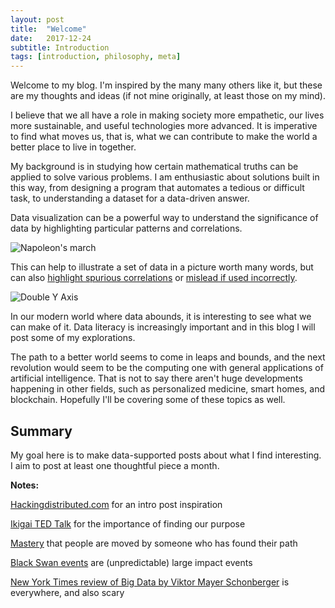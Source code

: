 ```yaml
---
layout: post
title:  "Welcome"
date:   2017-12-24
subtitle: Introduction
tags: [introduction, philosophy, meta]
---
```


Welcome to my blog. I'm inspired by the many many others like it, but these are my thoughts and ideas (if not mine originally, at least those on my mind).

I believe that we all have a role in making society more empathetic, our lives more sustainable, and useful technologies more advanced. It is imperative to find what moves us, that is, what we can contribute to make the world a better place to live in together. 

My background is in studying how certain mathematical truths can be applied to solve various problems. I am enthusiastic about solutions built in this way, from designing a program that automates a tedious or difficult task, to understanding a dataset for a data-driven answer.

Data visualization can be a powerful way to understand the significance of data by highlighting particular patterns and correlations. 

![Napoleon's march](https://www.edwardtufte.com/tufte/graphics/minard_lg.gif)

This can help to illustrate a set of data in a picture worth many words, but can also [highlight spurious correlations](http://www.tylervigen.com/spurious-correlations) or [mislead if used incorrectly](http://junkcharts.typepad.com/junk_charts/2006/06/illusion_of_suc.html).

![Double Y Axis](http://junkcharts.typepad.com/photos/uncategorized/nytmarkettime_1.gif)

In our modern world where data abounds, it is interesting to see what we can make of it. Data literacy is increasingly important and in this blog I will post some of my explorations. 

The path to a better world seems to come in leaps and bounds, and the next revolution would seem to be the computing one with general applications of artificial intelligence. That is not to say there aren't huge developments happening in other fields, such as personalized medicine, smart homes, and blockchain. Hopefully I'll be covering some of these topics as well.

## Summary

My goal here is to make data-supported posts about what I find interesting. I aim to post at least one thoughtful piece a month.


**Notes:**

[Hackingdistributed.com](http://hackingdistributed.com/2013/01/17/intro/) for an intro post inspiration

[Ikigai TED Talk](https://www.ted.com/talks/dan_buettner_how_to_live_to_be_100/up-next) for the importance of finding our purpose

[Mastery](https://en.wikipedia.org/wiki/Mastery_(book)) that people are moved by someone who has found their path

[Black Swan events](https://en.wikipedia.org/wiki/Black_swan_theory) are (unpredictable) large impact events 

[New York Times review of Big Data by Viktor Mayer Schonberger](http://www.nytimes.com/2013/06/11/books/big-data-by-viktor-mayer-schonberger-and-kenneth-cukier.html) is everywhere, and also scary